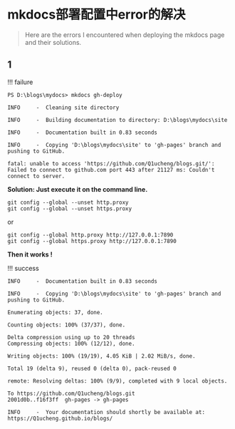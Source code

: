 # mkdocs部署配置中error的解决
> Here are the errors I encountered when deploying the mkdocs page and their solutions.

## 1
!!! failure

    PS D:\blogs\mydocs> mkdocs gh-deploy

    INFO     -  Cleaning site directory

    INFO     -  Building documentation to directory: D:\blogs\mydocs\site

    INFO     -  Documentation built in 0.83 seconds

    INFO     -  Copying 'D:\blogs\mydocs\site' to 'gh-pages' branch and pushing to GitHub.

    fatal: unable to access 'https://github.com/Q1ucheng/blogs.git/': Failed to connect to github.com port 443 after 21127 ms: Couldn't connect to server.

**Solution: Just execute it on the command line.**
```
git config --global --unset http.proxy 
git config --global --unset https.proxy
```
or
```
git config --global http.proxy http://127.0.0.1:7890
git config --global https.proxy http://127.0.0.1:7890
```
**Then it works !**

!!! success

    INFO     -  Documentation built in 0.83 seconds

    INFO     -  Copying 'D:\blogs\mydocs\site' to 'gh-pages' branch and pushing to GitHub.

    Enumerating objects: 37, done.

    Counting objects: 100% (37/37), done.

    Delta compression using up to 20 threads
    Compressing objects: 100% (12/12), done.

    Writing objects: 100% (19/19), 4.05 KiB | 2.02 MiB/s, done.

    Total 19 (delta 9), reused 0 (delta 0), pack-reused 0

    remote: Resolving deltas: 100% (9/9), completed with 9 local objects.

    To https://github.com/Q1ucheng/blogs.git
    2001d0b..f16f3ff  gh-pages -> gh-pages
    
    INFO     -  Your documentation should shortly be available at: https://Q1ucheng.github.io/blogs/